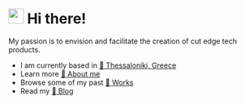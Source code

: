 <h1><img src="https://media.giphy.com/media/hvRJCLFzcasrR4ia7z/giphy.gif" width="30"> Hi there!</h1> 
<p>My passion is to envision and facilitate the creation of cut edge tech products.</p>

-  I am currently based in [📍 Thessaloniki, Greece](https://goo.gl/maps/W5Hchwq6Ri1MevUj9)
-  Learn more [:man: About me](https://www.ntemposd.me/about)
-  Browse some of my past [:wrench: Works](https://www.ntemposd.me/works)
-  Read my [:book: Blog](https://www.ntemposd.me/blog)

